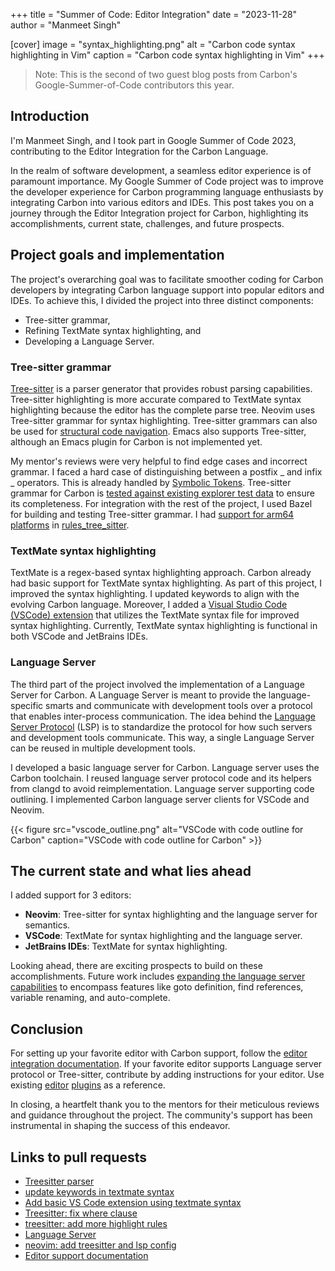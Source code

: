+++
title = "Summer of Code: Editor Integration"
date = "2023-11-28"
author = "Manmeet Singh"

[cover]
image = "syntax_highlighting.png"
alt = "Carbon code syntax highlighting in Vim"
caption = "Carbon code syntax highlighting in Vim"
+++

> Note: This is the second of two guest blog posts from Carbon's
> Google-Summer-of-Code contributors this year.

## Introduction

I'm Manmeet Singh, and I took part in Google Summer of Code 2023, contributing
to the Editor Integration for the Carbon Language.

In the realm of software development, a seamless editor experience is of
paramount importance. My Google Summer of Code project was to improve the
developer experience for Carbon programming language enthusiasts by integrating
Carbon into various editors and IDEs. This post takes you on a journey through
the Editor Integration project for Carbon, highlighting its accomplishments,
current state, challenges, and future prospects.

## Project goals and implementation

The project's overarching goal was to facilitate smoother coding for Carbon
developers by integrating Carbon language support into popular editors and IDEs.
To achieve this, I divided the project into three distinct components:

- Tree-sitter grammar,
- Refining TextMate syntax highlighting, and
- Developing a Language Server.

### Tree-sitter grammar

[Tree-sitter](https://tree-sitter.github.io/tree-sitter/) is a parser generator
that provides robust parsing capabilities. Tree-sitter highlighting is more
accurate compared to TextMate syntax highlighting because the editor has the
complete parse tree. Neovim uses Tree-sitter grammar for syntax highlighting.
Tree-sitter grammars can also be used for
[structural code navigation](https://github.com/ziontee113/syntax-tree-surfer).
Emacs also supports Tree-sitter, although an Emacs plugin for Carbon is not
implemented yet.

My mentor's reviews were very helpful to find edge cases and incorrect grammar.
I faced a hard case of distinguishing between a postfix _ and infix _ operators.
This is already handled by
[Symbolic Tokens](https://github.com/carbon-language/carbon-lang/blob/trunk/docs/design/lexical_conventions/symbolic_tokens.md).
Tree-sitter grammar for Carbon is
[tested against existing explorer test data](https://github.com/carbon-language/carbon-lang/blob/f63834c71d7a73188e2676d9a37bd498d70e0dda/utils/treesitter/BUILD#L22-L30)
to ensure its completeness. For integration with the rest of the project, I used
Bazel for building and testing Tree-sitter grammar. I had
[support for arm64 platforms](https://github.com/Maan2003/rules_tree_sitter/commit/cc4b283d796358f6575ff3a30e3639a7fcd85cc2)
in [rules_tree_sitter](https://github.com/elliottt/rules_tree_sitter).

### TextMate syntax highlighting

TextMate is a regex-based syntax highlighting approach. Carbon already had basic
support for TextMate syntax highlighting. As part of this project, I improved
the syntax highlighting. I updated keywords to align with the evolving Carbon
language. Moreover, I added a
[Visual Studio Code (VSCode) extension](https://github.com/carbon-language/carbon-lang/tree/trunk/utils/vscode)
that utilizes the TextMate syntax file for improved syntax highlighting.
Currently, TextMate syntax highlighting is functional in both VSCode and
JetBrains IDEs.

### Language Server

The third part of the project involved the implementation of a Language Server
for Carbon. A Language Server is meant to provide the language-specific smarts
and communicate with development tools over a protocol that enables
inter-process communication. The idea behind the
[Language Server Protocol](https://microsoft.github.io/language-server-protocol/)
(LSP) is to standardize the protocol for how such servers and development tools
communicate. This way, a single Language Server can be reused in multiple
development tools.

I developed a basic language server for Carbon. Language server uses the Carbon
toolchain. I reused language server protocol code and its helpers from clangd to
avoid reimplementation. Language server supporting code outlining. I implemented
Carbon language server clients for VSCode and Neovim.

{{< figure src="vscode_outline.png"
           alt="VSCode with code outline for Carbon"
           caption="VSCode with code outline for Carbon" >}}

## The current state and what lies ahead

I added support for 3 editors:

- **Neovim**: Tree-sitter for syntax highlighting and the language server for
  semantics.
- **VSCode**: TextMate for syntax highlighting and the language server.
- **JetBrains IDEs**: TextMate for syntax highlighting.

Looking ahead, there are exciting prospects to build on these accomplishments.
Future work includes
[expanding the language server capabilities](https://github.com/carbon-language/carbon-lang/issues/3169)
to encompass features like goto definition, find references, variable renaming,
and auto-complete.

## Conclusion

For setting up your favorite editor with Carbon support, follow the
[editor integration documentation](https://github.com/carbon-language/carbon-lang/blob/trunk/utils/README.md).
If your favorite editor supports Language server protocol or Tree-sitter,
contribute by adding instructions for your editor. Use existing
[editor](https://github.com/carbon-language/carbon-lang/blob/b7245bce9a61d8454fe26fb5c334badc70862936/utils/vscode/src/extension.js)
[plugins](https://github.com/carbon-language/carbon-lang/blob/b7245bce9a61d8454fe26fb5c334badc70862936/utils/nvim/carbon.lua)
as a reference.

In closing, a heartfelt thank you to the mentors for their meticulous reviews
and guidance throughout the project. The community's support has been
instrumental in shaping the success of this endeavor.

## Links to pull requests

- [Treesitter parser](https://github.com/carbon-language/carbon-lang/pull/2902)
- [update keywords in textmate syntax](https://github.com/carbon-language/carbon-lang/pull/2953)
- [Add basic VS Code extension using textmate syntax](https://github.com/carbon-language/carbon-lang/pull/2969)
- [Treesitter: fix where clause](https://github.com/carbon-language/carbon-lang/pull/2998)
- [treesitter: add more highlight rules](https://github.com/carbon-language/carbon-lang/pull/3036)
- [Language Server](https://github.com/carbon-language/carbon-lang/pull/3112)
- [neovim: add treesitter and lsp config](https://github.com/carbon-language/carbon-lang/pull/3129)
- [Editor support documentation](https://github.com/carbon-language/carbon-lang/pull/3132)
